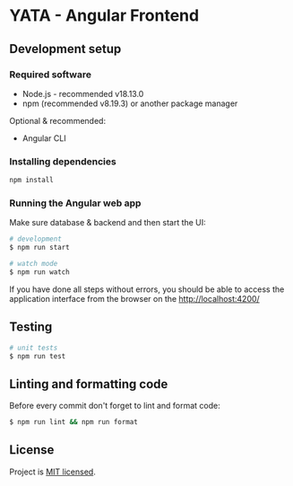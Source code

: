 # YATA - Angular Frontend

## Development setup

### Required software

- Node.js - recommended v18.13.0
- npm (recommended v8.19.3) or another package manager

Optional & recommended:

- Angular CLI

### Installing dependencies

```bash
npm install
```

### Running the Angular web app

Make sure database & backend and then start the UI:

```bash
# development
$ npm run start

# watch mode
$ npm run watch
```

If you have done all steps without errors, you should be able to access the application interface from the browser on the [http://localhost:4200/](http://localhost:4200/)

## Testing

```bash
# unit tests
$ npm run test
```

## Linting and formatting code

Before every commit don't forget to lint and format code:

```bash
$ npm run lint && npm run format
```

## License

Project is [MIT licensed](LICENSE).
